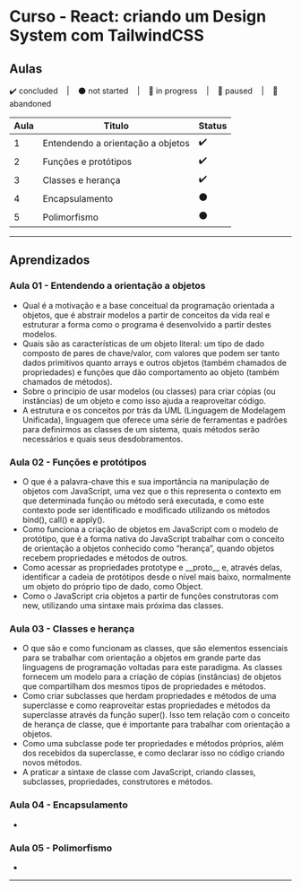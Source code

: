 # Curso - React: criando um Design System com TailwindCSS

## Aulas
<p>
  ✔️ concluded &nbsp;&nbsp;&nbsp;|&nbsp;&nbsp;&nbsp;
  ⚫ not started &nbsp;&nbsp;&nbsp;|&nbsp;&nbsp;&nbsp;
  🔵 in progress &nbsp;&nbsp;&nbsp;|&nbsp;&nbsp;&nbsp;
  🔶 paused &nbsp;&nbsp;&nbsp;|&nbsp;&nbsp;&nbsp;
  🔴 abandoned 
</p>

| Aula | Titulo | Status |
| --- | --- | --- |
| 1 | Entendendo a orientação a objetos | ✔️ |
| 2 | Funções e protótipos | ✔️ |
| 3 | Classes e herança | ✔️ |
| 4 | Encapsulamento | ⚫ |
| 5 | Polimorfismo | ⚫ |

---

## Aprendizados

### Aula 01 - Entendendo a orientação a objetos
<ul>
  <li>Qual é a motivação e a base conceitual da programação orientada a objetos, que é abstrair modelos a partir de conceitos da vida real e estruturar a forma como o programa é desenvolvido a partir destes modelos.</li>
  <li>Quais são as características de um objeto literal: um tipo de dado composto de pares de chave/valor, com valores que podem ser tanto dados primitivos quanto arrays e outros objetos (também chamados de propriedades) e funções que dão comportamento ao objeto (também chamados de métodos).</li>
  <li>Sobre o princípio de usar modelos (ou classes) para criar cópias (ou instâncias) de um objeto e como isso ajuda a reaproveitar código.</li>
  <li>A estrutura e os conceitos por trás da UML (Linguagem de Modelagem Unificada), linguagem que oferece uma série de ferramentas e padrões para definirmos as classes de um sistema, quais métodos serão necessários e quais seus desdobramentos.</li>
</ul>

### Aula 02 - Funções e protótipos
<ul>
  <li>O que é a palavra-chave this e sua importância na manipulação de objetos com JavaScript, uma vez que o this representa o contexto em que determinada função ou método será executada, e como este contexto pode ser identificado e modificado utilizando os métodos bind(), call() e apply().</li>
  <li>Como funciona a criação de objetos em JavaScript com o modelo de protótipo, que é a forma nativa do JavaScript trabalhar com o conceito de orientação a objetos conhecido como “herança”, quando objetos recebem propriedades e métodos de outros.</li>
  <li>Como acessar as propriedades prototype e __proto__ e, através delas, identificar a cadeia de protótipos desde o nível mais baixo, normalmente um objeto do próprio tipo de dado, como Object.</li>
  <li>Como o JavaScript cria objetos a partir de funções construtoras com new, utilizando uma sintaxe mais próxima das classes.</li>
</ul>

### Aula 03 - Classes e herança
<ul>
  <li>O que são e como funcionam as classes, que são elementos essenciais para se trabalhar com orientação a objetos em grande parte das linguagens de programação voltadas para este paradigma. As classes fornecem um modelo para a criação de cópias (instâncias) de objetos que compartilham dos mesmos tipos de propriedades e métodos.</li>
  <li>Como criar subclasses que herdam propriedades e métodos de uma superclasse e como reaproveitar estas propriedades e métodos da superclasse através da função super(). Isso tem relação com o conceito de herança de classe, que é importante para trabalhar com orientação a objetos.</li>
  <li>Como uma subclasse pode ter propriedades e métodos próprios, além dos recebidos da superclasse, e como declarar isso no código criando novos métodos.</li>
  <li>A praticar a sintaxe de classe com JavaScript, criando classes, subclasses, propriedades, construtores e métodos.</li>
</ul>

### Aula 04 - Encapsulamento
<ul>
  <li></li>
</ul>

### Aula 05 - Polimorfismo
<ul>
  <li></li>
</ul>

---
